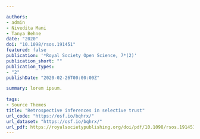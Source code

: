 ```yaml
---

authors:
- admin
- Nivedita Mani
- Tanya Behne
date: "2020"
doi: "10.1098/rsos.191451"
featured: false
publication: '*Royal Society Open Science, 7*(2)'
publication_short: ""
publication_types:
- "2"
publishDate: "2020-02-26T00:00:00Z"

summary: lorem ipsum.
  
tags:
- Source Themes
title: "Retrospective inferences in selective trust"
url_code: "https://osf.io/bqhrx/"
url_dataset: "https://osf.io/bqhrx/"
url_pdf: https://royalsocietypublishing.org/doi/pdf/10.1098/rsos.191451
---
```


